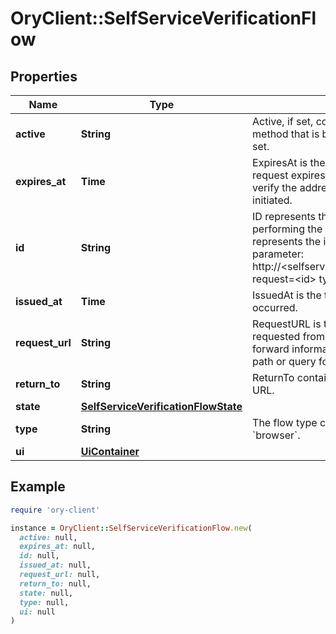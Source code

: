 # OryClient::SelfServiceVerificationFlow

## Properties

| Name | Type | Description | Notes |
| ---- | ---- | ----------- | ----- |
| **active** | **String** | Active, if set, contains the registration method that is being used. It is initially not set. | [optional] |
| **expires_at** | **Time** | ExpiresAt is the time (UTC) when the request expires. If the user still wishes to verify the address, a new request has to be initiated. | [optional] |
| **id** | **String** | ID represents the request&#39;s unique ID. When performing the verification flow, this represents the id in the verify ui&#39;s query parameter: http://&lt;selfservice.flows.verification.ui_url&gt;?request&#x3D;&lt;id&gt;  type: string format: uuid |  |
| **issued_at** | **Time** | IssuedAt is the time (UTC) when the request occurred. | [optional] |
| **request_url** | **String** | RequestURL is the initial URL that was requested from Ory Kratos. It can be used to forward information contained in the URL&#39;s path or query for example. | [optional] |
| **return_to** | **String** | ReturnTo contains the requested return_to URL. | [optional] |
| **state** | [**SelfServiceVerificationFlowState**](SelfServiceVerificationFlowState.md) |  |  |
| **type** | **String** | The flow type can either be &#x60;api&#x60; or &#x60;browser&#x60;. |  |
| **ui** | [**UiContainer**](UiContainer.md) |  |  |

## Example

```ruby
require 'ory-client'

instance = OryClient::SelfServiceVerificationFlow.new(
  active: null,
  expires_at: null,
  id: null,
  issued_at: null,
  request_url: null,
  return_to: null,
  state: null,
  type: null,
  ui: null
)
```

